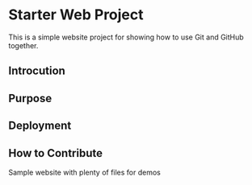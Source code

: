 # Starter Web Project

This is a simple website project for showing how to use Git and GitHub together.

## Introcution

## Purpose

## Deployment

## How to Contribute

Sample website with plenty of files for demos
